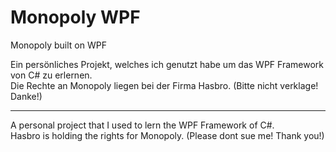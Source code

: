 # Monopoly WPF
Monopoly built on WPF

Ein persönliches Projekt, welches ich genutzt habe um das WPF Framework von C# zu erlernen.  
Die Rechte an Monopoly liegen bei der Firma Hasbro. (Bitte nicht verklage! Danke!)

__________________________________________________________________________________________

A personal project that I used to lern the WPF Framework of C#.  
Hasbro is holding the rights for Monopoly. (Please dont sue me! Thank you!)

